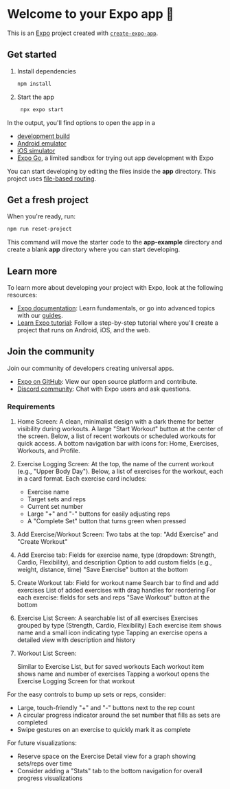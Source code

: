 # Welcome to your Expo app 👋

This is an [Expo](https://expo.dev) project created with [`create-expo-app`](https://www.npmjs.com/package/create-expo-app).

## Get started

1. Install dependencies

   ```bash
   npm install
   ```

2. Start the app

   ```bash
    npx expo start
   ```

In the output, you'll find options to open the app in a

- [development build](https://docs.expo.dev/develop/development-builds/introduction/)
- [Android emulator](https://docs.expo.dev/workflow/android-studio-emulator/)
- [iOS simulator](https://docs.expo.dev/workflow/ios-simulator/)
- [Expo Go](https://expo.dev/go), a limited sandbox for trying out app development with Expo

You can start developing by editing the files inside the **app** directory. This project uses [file-based routing](https://docs.expo.dev/router/introduction).

## Get a fresh project

When you're ready, run:

```bash
npm run reset-project
```

This command will move the starter code to the **app-example** directory and create a blank **app** directory where you can start developing.

## Learn more

To learn more about developing your project with Expo, look at the following resources:

- [Expo documentation](https://docs.expo.dev/): Learn fundamentals, or go into advanced topics with our [guides](https://docs.expo.dev/guides).
- [Learn Expo tutorial](https://docs.expo.dev/tutorial/introduction/): Follow a step-by-step tutorial where you'll create a project that runs on Android, iOS, and the web.

## Join the community

Join our community of developers creating universal apps.

- [Expo on GitHub](https://github.com/expo/expo): View our open source platform and contribute.
- [Discord community](https://chat.expo.dev): Chat with Expo users and ask questions.

### Requirements

1. Home Screen:
   A clean, minimalist design with a dark theme for better visibility during workouts.
   A large "Start Workout" button at the center of the screen.
   Below, a list of recent workouts or scheduled workouts for quick access.
   A bottom navigation bar with icons for: Home, Exercises, Workouts, and Profile.

1. Exercise Logging Screen:
   At the top, the name of the current workout (e.g., "Upper Body Day").
   Below, a list of exercises for the workout, each in a card format.
   Each exercise card includes:

   - Exercise name
   - Target sets and reps
   - Current set number
   - Large "+" and "-" buttons for easily adjusting reps
   - A "Complete Set" button that turns green when pressed

1. Add Exercise/Workout Screen:
   Two tabs at the top: "Add Exercise" and "Create Workout"

1. Add Exercise tab:
   Fields for exercise name, type (dropdown: Strength, Cardio, Flexibility), and description
   Option to add custom fields (e.g., weight, distance, time)
   "Save Exercise" button at the bottom

1. Create Workout tab:
   Field for workout name
   Search bar to find and add exercises
   List of added exercises with drag handles for reordering
   For each exercise: fields for sets and reps
   "Save Workout" button at the bottom

1. Exercise List Screen:
   A searchable list of all exercises
   Exercises grouped by type (Strength, Cardio, Flexibility)
   Each exercise item shows name and a small icon indicating type
   Tapping an exercise opens a detailed view with description and history

1. Workout List Screen:

   Similar to Exercise List, but for saved workouts
   Each workout item shows name and number of exercises
   Tapping a workout opens the Exercise Logging Screen for that workout

For the easy controls to bump up sets or reps, consider:

- Large, touch-friendly "+" and "-" buttons next to the rep count
- A circular progress indicator around the set number that fills as sets are completed
- Swipe gestures on an exercise to quickly mark it as complete

For future visualizations:

- Reserve space on the Exercise Detail view for a graph showing sets/reps over time
- Consider adding a "Stats" tab to the bottom navigation for overall progress visualizations
